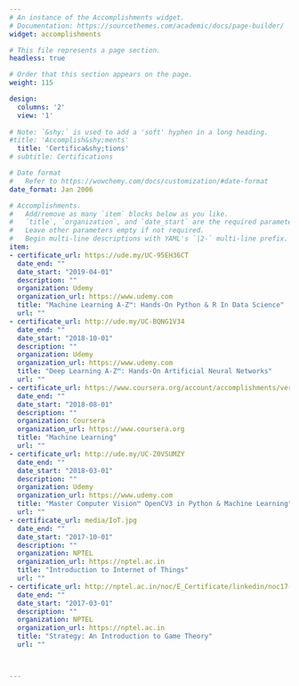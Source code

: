 ```yaml
---
# An instance of the Accomplishments widget.
# Documentation: https://sourcethemes.com/academic/docs/page-builder/
widget: accomplishments

# This file represents a page section.
headless: true

# Order that this section appears on the page.
weight: 115

design:
  columns: '2'
  view: '1'
  
# Note: `&shy;` is used to add a 'soft' hyphen in a long heading.
#title: 'Accomplish&shy;ments'
  title: 'Certifica&shy;tions'
# subtitle: Certifications

# Date format
#   Refer to https://wowchemy.com/docs/customization/#date-format
date_format: Jan 2006

# Accomplishments.
#   Add/remove as many `item` blocks below as you like.
#   `title`, `organization`, and `date_start` are the required parameters.
#   Leave other parameters empty if not required.
#   Begin multi-line descriptions with YAML's `|2-` multi-line prefix.
item:
- certificate_url: https://ude.my/UC-95EH36CT
  date_end: ""
  date_start: "2019-04-01"
  description: ""
  organization: Udemy
  organization_url: https://www.udemy.com
  title: "Machine Learning A-Z™: Hands-On Python & R In Data Science"
  url: ""
- certificate_url: http://ude.my/UC-BQNG1V34
  date_end: ""
  date_start: "2018-10-01"
  description: ""
  organization: Udemy
  organization_url: https://www.udemy.com
  title: "Deep Learning A-Z™: Hands-On Artificial Neural Networks"
  url: ""
- certificate_url: https://www.coursera.org/account/accomplishments/verify/K59XNAZRU6X3
  date_end: ""
  date_start: "2018-08-01"
  description: ""
  organization: Coursera
  organization_url: https://www.coursera.org
  title: "Machine Learning"
  url: ""
- certificate_url: http://ude.my/UC-Z0VSUMZY
  date_end: ""
  date_start: "2018-03-01"
  description: ""
  organization: Udemy
  organization_url: https://www.udemy.com
  title: "Master Computer Vision™ OpenCV3 in Python & Machine Learning"
  url: "" 
- certificate_url: media/IoT.jpg
  date_end: ""
  date_start: "2017-10-01"
  description: ""
  organization: NPTEL
  organization_url: https://nptel.ac.in
  title: "Introduction to Internet of Things"
  url: ""  
- certificate_url: http://nptel.ac.in/noc/E_Certificate/linkedin/noc17-mg11/NPTEL17MG1126540348FN.jpg
  date_end: ""
  date_start: "2017-03-01"
  description: ""
  organization: NPTEL
  organization_url: https://nptel.ac.in
  title: "Strategy: An Introduction to Game Theory"
  url: ""  



---
```

